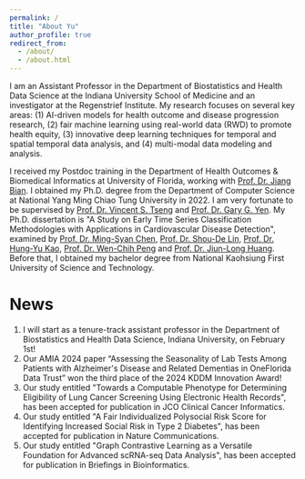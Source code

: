 ```yaml
---
permalink: /
title: "About Yu"
author_profile: true
redirect_from: 
  - /about/
  - /about.html
---
```


I am an Assistant Professor in the Department of Biostatistics and Health Data Science at the Indiana University School of Medicine and an investigator at the Regenstrief Institute.  My research focuses on several key areas: (1) AI-driven models for health outcome and disease progression research, (2) fair machine learning using real-world data (RWD) to promote health equity, (3) innovative deep learning techniques for temporal and spatial temporal data analysis, and (4) multi-modal data modeling and analysis.

I received my Postdoc training in the Department of Health Outcomes & Biomedical Informatics at University of Florida, working with [Prof. Dr. Jiang Bian](https://hobi.med.ufl.edu/profile/bian-jiang/). I obtained my Ph.D. degree from the Department of Computer Science at National Yang Ming Chiao Tung University in 2022. I am very fortunate to be supervised by [Prof. Dr. Vincent S. Tseng](https://people.cs.nctu.edu.tw/~vtseng/) and [Prof. Dr. Gary G. Yen](https://isc.okstate.edu/).  My Ph.D. dissertation is "A Study on Early Time Series Classification Methodologies with Applications in Cardiovascular Disease Detection", examined by [Prof. Dr. Ming-Syan Chen](http://arbor.ee.ntu.edu.tw/~mschen/), [Prof. Dr. Shou-De Lin](https://www.csie.ntu.edu.tw/~sdlin/), [Prof. Dr. Hung-Yu Kao](https://ikmlab.csie.ncku.edu.tw/advisor.html), [Prof. Dr. Wen-Chih Peng](https://sites.google.com/site/wcpeng/) and [Prof. Dr. Jiun-Long Huang](https://people.cs.nctu.edu.tw/~jlhuang/).  Before that, I obtained my bachelor degree from National Kaohsiung First University of Science and Technology. 

News
======
1. I will start as a tenure-track assistant professor in the Department of Biostatistics and Health Data Science, Indiana University, on February 1st!
1. Our AMIA 2024 paper “Assessing the Seasonality of Lab Tests Among Patients with Alzheimer's Disease and Related Dementias in OneFlorida Data Trust” won the third place of the 2024 KDDM Innovation Award! 
1. Our study entitled "Towards a Computable Phenotype for Determining Eligibility of Lung Cancer Screening Using Electronic Health Records", has been accepted for publication in JCO Clinical Cancer Informatics. 
1. Our study entitled "A Fair Individualized Polysocial Risk Score for Identifying Increased Social Risk in Type 2 Diabetes", has been accepted for publication in Nature Communications. 
1. Our study entitled "Graph Contrastive Learning as a Versatile Foundation for Advanced scRNA-seq Data Analysis", has been accepted for publication in Briefings in Bioinformatics. 
